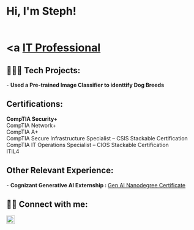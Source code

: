 <h1>Hi, I'm Steph!
   
<br/><a <a href="https://www.linkedin.com/in/stephenmsmith27/">IT Professional</a>

<h2>👨🏾‍💻 Tech Projects:</h2>
- <b>Used a Pre-trained Image Classifier to identtify Dog Breeds</b>
   

 <!-- - [Image Analysis Middleware](https://github.com/joshmadakor1/4chan-Image-Analysis-Middleware-C964) <b><i>(Potentially NSFW)</b></i> -->

<h2>Certifications:</h2>
 <b>CompTIA Security+</b><br/><a
 <b>CompTIA Network+</b><br/><a
 <b>CompTIA A+</b><br/><a
 <b>CompTIA Secure Infrastructure Specialist – CSIS Stackable Certification</b><br/><a
 <b>CompTIA IT Operations Specialist – CIOS Stackable Certification</b><br/><a
 <b>ITIL4</b><br/><a                                                                              

 <h2></h2> 
 
 <h2>Other Relevant Experience:</h2>
 - <b>Cognizant Generative AI Externship : </b><a <a href="https://www.udacity.com/certificate/e/982b7af0-2263-11ef-b339-83978f8cc24c">Gen AI Nanodegree Certificate</a>
 
<h2> 🤳🏾 Connect with me:</h2>

[<img align="left" alt="StephenSmith | LinkedIn" width="22px" src="https://cdn.jsdelivr.net/npm/simple-icons@v3/icons/linkedin.svg" />][linkedin]

[linkedin]: [https://linkedin.com/in/joshmadakor](https://www.linkedin.com/in/stephenmsmith27/)

<!--
**joshmadakor1/joshmadakor1** is a ✨ _special_ ✨ repository because its `README.md` (this file) appears on your GitHub profile.


Here are some ideas to get you started:

- 🔭 I’m currently working on ...
- 🌱 I’m currently learning ...
- 👯 I’m looking to collaborate on ...
- 🤔 I’m looking for help with ...
- 💬 Ask me about ...
- 📫 How to reach me: ...
- 😄 Pronouns: ...
- ⚡ Fun fact: ...
-->
